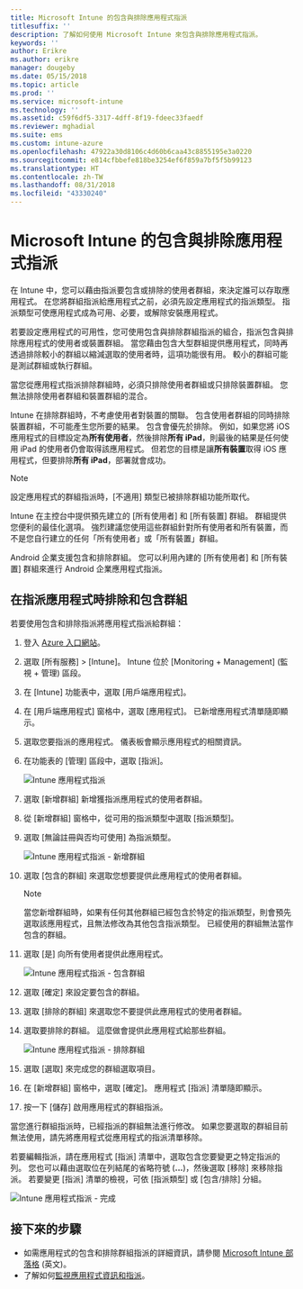 ```yaml
---
title: Microsoft Intune 的包含與排除應用程式指派
titlesuffix: ''
description: 了解如何使用 Microsoft Intune 來包含與排除應用程式指派。
keywords: ''
author: Erikre
ms.author: erikre
manager: dougeby
ms.date: 05/15/2018
ms.topic: article
ms.prod: ''
ms.service: microsoft-intune
ms.technology: ''
ms.assetid: c59f6df5-3317-4dff-8f19-fdeec33faedf
ms.reviewer: mghadial
ms.suite: ems
ms.custom: intune-azure
ms.openlocfilehash: 47922a30d8106c4d60b6caa43c8855195e3a0220
ms.sourcegitcommit: e814cfbbefe818be3254ef6f859a7bf5f5b99123
ms.translationtype: HT
ms.contentlocale: zh-TW
ms.lasthandoff: 08/31/2018
ms.locfileid: "43330240"
---
```

# <a name="include-and-exclude-app-assignments-in-microsoft-intune"></a>Microsoft Intune 的包含與排除應用程式指派

在 Intune 中，您可以藉由指派要包含或排除的使用者群組，來決定誰可以存取應用程式。 在您將群組指派給應用程式之前，必須先設定應用程式的指派類型。 指派類型可使應用程式成為可用、必要，或解除安裝應用程式。 

若要設定應用程式的可用性，您可使用包含與排除群組指派的組合，指派包含與排除應用程式的使用者或裝置群組。 當您藉由包含大型群組提供應用程式，同時再透過排除較小的群組以縮減選取的使用者時，這項功能很有用。 較小的群組可能是測試群組或執行群組。 

當您從應用程式指派排除群組時，必須只排除使用者群組或只排除裝置群組。 您無法排除使用者群組和裝置群組的混合。 

Intune 在排除群組時，不考慮使用者對裝置的關聯。 包含使用者群組的同時排除裝置群組，不可能產生您所要的結果。 包含會優先於排除。 例如，如果您將 iOS 應用程式的目標設定為**所有使用者**，然後排除**所有 iPad**，則最後的結果是任何使用 iPad 的使用者仍會取得該應用程式。 但若您的目標是讓**所有裝置**取得 iOS 應用程式，但要排除**所有 iPad**，部署就會成功。  

> [!NOTE]
> 設定應用程式的群組指派時，[不適用] 類型已被排除群組功能所取代。 
>
> Intune 在主控台中提供預先建立的 [所有使用者] 和 [所有裝置] 群組。 群組提供您便利的最佳化選項。 強烈建議您使用這些群組針對所有使用者和所有裝置，而不是您自行建立的任何「所有使用者」或「所有裝置」群組。  
>
> Android 企業支援包含和排除群組。 您可以利用內建的 [所有使用者] 和 [所有裝置] 群組來進行 Android 企業應用程式指派。 


## <a name="include-and-exclude-groups-when-assigning-apps"></a>在指派應用程式時排除和包含群組 
若要使用包含和排除指派將應用程式指派給群組：
1. 登入 [Azure 入口網站](https://portal.azure.com)。
2. 選取 [所有服務] > [Intune]。 Intune 位於 [Monitoring + Management] (監視 + 管理) 區段。
3. 在 [Intune] 功能表中，選取 [用戶端應用程式]。
4. 在 [用戶端應用程式] 窗格中，選取 [應用程式]。 已新增應用程式清單隨即顯示。
5. 選取您要指派的應用程式。 儀表板會顯示應用程式的相關資訊。 
6. 在功能表的 [管理] 區段中，選取 [指派]。 

    ![Intune 應用程式指派](./media/apps-inc-exl-01.png)
7. 選取 [新增群組] 新增獲指派應用程式的使用者群組。 
8. 從 [新增群組] 窗格中，從可用的指派類型中選取 [指派類型]。
9. 選取 [無論註冊與否均可使用] 為指派類型。

    ![Intune 應用程式指派 - 新增群組](./media/apps-inc-exl-02.png)
10. 選取 [包含的群組] 來選取您想要提供此應用程式的使用者群組。

    > [!NOTE]
    > 當您新增群組時，如果有任何其他群組已經包含於特定的指派類型，則會預先選取該應用程式，且無法修改為其他包含指派類型。 已經使用的群組無法當作包含的群組。

11. 選取 [是] 向所有使用者提供此應用程式。

    ![Intune 應用程式指派 - 包含群組](./media/apps-inc-exl-03.png)
12. 選取 [確定] 來設定要包含的群組。
13. 選取 [排除的群組] 來選取您不要提供此應用程式的使用者群組。 
14. 選取要排除的群組。 這麼做會提供此應用程式給那些群組。

    ![Intune 應用程式指派 - 排除群組](./media/apps-inc-exl-04.png)
15. 選取 [選取] 來完成您的群組選取項目。
16. 在 [新增群組] 窗格中，選取 [確定]。 應用程式 [指派] 清單隨即顯示。
17. 按一下 [儲存] 啟用應用程式的群組指派。

當您進行群組指派時，已經指派的群組無法進行修改。 如果您要選取的群組目前無法使用，請先將應用程式從應用程式的指派清單移除。 

若要編輯指派，請在應用程式 [指派] 清單中，選取包含您要變更之特定指派的列。 您也可以藉由選取位在列結尾的省略符號 (**...**)，然後選取 [移除] 來移除指派。 若要變更 [指派] 清單的檢視，可依 [指派類型] 或 [包含/排除] 分組。

![Intune 應用程式指派 - 完成](./media/apps-inc-exl-05.png)

## <a name="next-steps"></a>接下來的步驟

- 如需應用程式的包含和排除群組指派的詳細資訊，請參閱 [Microsoft Intune 部落格](https://aka.ms/new_app_assignment_process) \(英文\)。
- 了解如何[監視應用程式資訊和指派](apps-monitor.md)。
